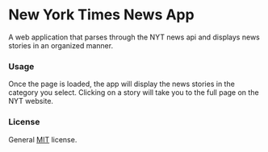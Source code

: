 # New York Times News App

A web application that parses through the NYT news api and displays news stories in an organized manner.

### Usage

Once the page is loaded, the app will display the news stories in the category you select. Clicking on a story will take you to the full page on the NYT website.

### License

General [MIT](https://choosealicense.com/licenses/mit/) license.

